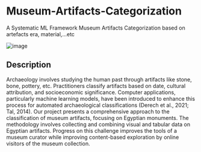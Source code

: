 # Museum-Artifacts-Categorization

 A Systematic ML Framework Museum Artifacts Categorization based on artefacts  era, material,…etc

![image](https://github.com/Eslam21/Museum-Artifacts-Categorization/assets/74459082/0f5a3229-467e-43da-a133-908cd764616b)

## Description

Archaeology involves studying the human past through artifacts like stone, bone, pottery, etc.
Practitioners classify artifacts based on date, cultural attribution, and socioeconomic significance. Computer applications, particularly machine
learning models, have been introduced to enhance this process for automated archaeological classifications (Derech et
al., 2021; Tal, 2014). Our project presents a comprehensive approach to the classification of
museum artifacts, focusing on Egyptian monuments. The methodology involves collecting and
combining visual and tabular data on Egyptian artifacts. Progress on this
challenge improves the tools of a museum curator while improving content-based exploration
by online visitors of the museum collection.
